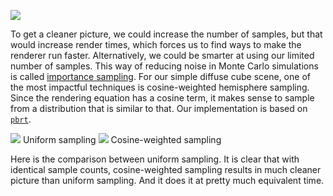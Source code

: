 <info
    title="Cosine-weighted hemisphere sampling"
    link="cosine-weighted-hemisphere-sampling"
    date="2023-01-13"
    commit="2e0e31997c20714ccc6a3735cf3a5c0a899f9ab9"
/>

![](media/cosine-weighted-hemisphere-sampling/title.apng)

To get a cleaner picture, we could increase the number of samples, but that
would increase render times, which forces us to find ways to make the renderer
run faster. Alternatively, we could be smarter at using our limited number of
samples. This way of reducing noise in Monte Carlo simulations is called
[importance sampling](https://en.wikipedia.org/wiki/Importance_sampling). For
our simple diffuse cube scene, one of the most impactful techniques is
cosine-weighted hemisphere sampling. Since the rendering equation has a cosine
term, it makes sense to sample from a distribution that is similar to that. Our
implementation is based on
[`pbrt`](https://www.pbr-book.org/3ed-2018/Monte_Carlo_Integration/2D_Sampling_with_Multidimensional_Transformations#Cosine-WeightedHemisphereSampling).

<article-image-pair>
    <article-caption-image>
        <img src="media/cosine-weighted-hemisphere-sampling/uniform.apng"/>
        Uniform sampling
    </article-caption-image>
    <article-caption-image>
        <img src="media/cosine-weighted-hemisphere-sampling/cosine.apng"/>
        Cosine-weighted sampling
    </article-caption-image>
</article-image-pair>

Here is the comparison between uniform sampling. It is clear that with identical
sample counts, cosine-weighted sampling results in much cleaner picture than
uniform sampling. And it does it at pretty much equivalent time.

